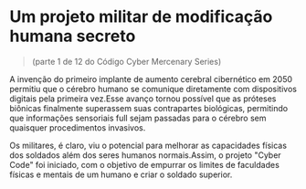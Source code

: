 # Um projeto militar de modificação humana secreto
> (parte 1 de 12 do Código Cyber Mercenary Series)

A invenção do primeiro implante de aumento cerebral cibernético em 2050 permitiu que o cérebro humano se comunique diretamente com dispositivos digitais pela primeira vez.Esse avanço tornou possível que as próteses biônicas finalmente superassem suas contrapartes biológicas, permitindo que informações sensoriais full sejam passadas para o cérebro sem quaisquer procedimentos invasivos.

Os militares, é claro, viu o potencial para melhorar as capacidades físicas dos soldados além dos seres humanos normais.Assim, o projeto "Cyber Code" foi iniciado, com o objetivo de empurrar os limites de faculdades físicas e mentais de um humano e criar o soldado superior.
